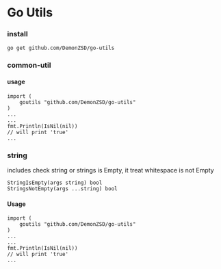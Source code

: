 # Go Utils

### install

`go get github.com/DemonZSD/go-utils`

### common-util
#### usage

```
import (
    goutils "github.com/DemonZSD/go-utils"
)
...
...
fmt.Println(IsNil(nil))
// will print 'true'
...
```

### string

includes check string or strings is Empty, it treat whitespace is not Empty
```
StringIsEmpty(args string) bool
StringsNotEmpty(args ...string) bool

```

#### Usage
```
import (
    goutils "github.com/DemonZSD/go-utils"
)
...
...
fmt.Println(IsNil(nil))
// will print 'true'
...
```

